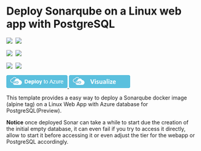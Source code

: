 # Deploy Sonarqube on a Linux web app with PostgreSQL

<IMG SRC="https://azbotstorage.blob.core.windows.net/badges/101-webapp-linux-sonarqube-postgresql/PublicLastTestDate.svg" />&nbsp;
<IMG SRC="https://azbotstorage.blob.core.windows.net/badges/101-webapp-linux-sonarqube-postgresql/PublicDeployment.svg" />&nbsp;

<IMG SRC="https://azbotstorage.blob.core.windows.net/badges/101-webapp-linux-sonarqube-postgresql/FairfaxLastTestDate.svg" />&nbsp;
<IMG SRC="https://azbotstorage.blob.core.windows.net/badges/101-webapp-linux-sonarqube-postgresql/FairfaxDeployment.svg" />&nbsp;

<IMG SRC="https://azbotstorage.blob.core.windows.net/badges/101-webapp-linux-sonarqube-postgresql/BestPracticeResult.svg" />&nbsp;
<IMG SRC="https://azbotstorage.blob.core.windows.net/badges/101-webapp-linux-sonarqube-postgresql/CredScanResult.svg" />&nbsp;

<a href="https://portal.azure.com/#create/Microsoft.Template/uri/https%3A%2F%2Fraw.githubusercontent.com%2FAzure%2Fazure-quickstart-templates%2Fmaster%2F101-webapp-linux-sonarqube-postgresql%2Fazuredeploy.json" target="_blank">
  <img src="https://raw.githubusercontent.com/Azure/azure-quickstart-templates/master/1-CONTRIBUTION-GUIDE/images/deploytoazure.png"/>
</a>
<a href="http://armviz.io/#/?load=https%3A%2F%2Fraw.githubusercontent.com%2FAzure%2Fazure-quickstart-templates%2Fmaster%2F101-webapp-linux-sonarqube-postgresql%2Fazuredeploy.json" target="_blank">
  <img src="https://raw.githubusercontent.com/Azure/azure-quickstart-templates/master/1-CONTRIBUTION-GUIDE/images/visualizebutton.png"/>
</a> 

This template provides a easy way to deploy a Sonarqube docker image (alpine tag) on a Linux Web App with Azure database for PostgreSQL(Preview).

**Notice** once deployed Sonar can take a while to start due the creation of the initial empty database, it can even fail if you try to access it directly, allow to start it before accessing it or even adjust the tier for the webapp or PostgreSQL accordingly.
